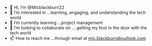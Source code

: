 - 👋 Hi, I’m @Micblackburn22
- 👀 I’m interested in ...learning, engaging, and understanding the tech world
- 🌱 I’m currently learning ...project management
- 💞️ I’m looking to collaborate on ... getting my foot in the door with the tech world
- 📫 How to reach me ...through email at mic.blackburn@outlook.com

<!---
Micblackburn22/Micblackburn22 is a ✨ special ✨ repository because its `README.md` (this file) appears on your GitHub profile.
You can click the Preview link to take a look at your changes.
--->
